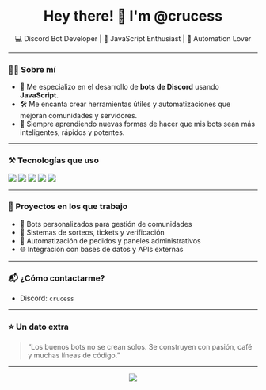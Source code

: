 <h1 align="center">Hey there! 👋 I'm @crucess</h1>

<p align="center">
  💻 Discord Bot Developer | 🧠 JavaScript Enthusiast | 🚀 Automation Lover
</p>

---

### 👨‍💻 Sobre mí
- 🎯 Me especializo en el desarrollo de **bots de Discord** usando **JavaScript**.
- 🛠️ Me encanta crear herramientas útiles y automatizaciones que mejoran comunidades y servidores.
- 🧠 Siempre aprendiendo nuevas formas de hacer que mis bots sean más inteligentes, rápidos y potentes.

---

### ⚒️ Tecnologías que uso
<p align="left">
  <img src="https://img.shields.io/badge/-JavaScript-F7DF1E?style=for-the-badge&logo=javascript&logoColor=black"/>
  <img src="https://img.shields.io/badge/-Node.js-339933?style=for-the-badge&logo=nodedotjs&logoColor=white"/>
  <img src="https://img.shields.io/badge/-Discord.js-5865F2?style=for-the-badge&logo=discord&logoColor=white"/>
  <img src="https://img.shields.io/badge/-MySQL-4479A1?style=for-the-badge&logo=mysql&logoColor=white"/>
  <img src="https://img.shields.io/badge/-JSON-000000?style=for-the-badge&logo=json&logoColor=white"/>
</p>

---

### 🚀 Proyectos en los que trabajo
- 🤖 Bots personalizados para gestión de comunidades
- 🎉 Sistemas de sorteos, tickets y verificación
- 🛒 Automatización de pedidos y paneles administrativos
- 🌐 Integración con bases de datos y APIs externas

---

### 📬 ¿Cómo contactarme?
- Discord: `crucess`

---

### ⭐ Un dato extra
> “Los buenos bots no se crean solos. Se construyen con pasión, café y muchas líneas de código.”

---

<p align="center">
  <img src="https://skillicons.dev/icons?i=js,nodejs,discord,mysql,git,github,vscode" />
</p>
